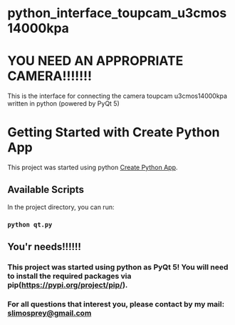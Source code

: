 # python_interface_toupcam_u3cmos14000kpa

# YOU NEED AN APPROPRIATE CAMERA!!!!!!!

This is the interface for connecting the camera toupcam u3cmos14000kpa written in python (powered by PyQt 5)

# Getting Started with Create Python App

This project was started using python [Create Python App](https://www.python.org/).

## Available Scripts

In the project directory, you can run:

### `python qt.py`

## You'r needs!!!!!!

### This project was started using python as PyQt 5! You will need to install the required packages via pip(https://pypi.org/project/pip/).

### For all questions that interest you, please contact by my mail: slimosprey@gmail.com
